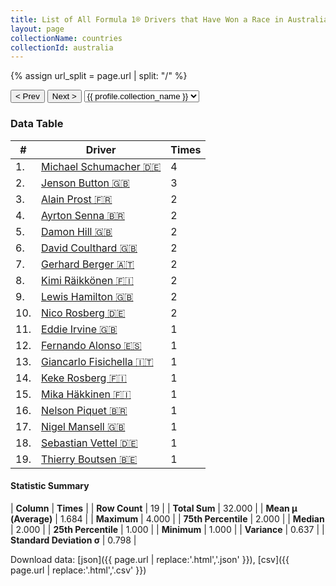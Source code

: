 ```yaml
---
title: List of All Formula 1® Drivers that Have Won a Race in Australia by Number of Times
layout: page
collectionName: countries
collectionId: australia
---
```


{% assign url_split = page.url | split: "/" %}
<div id="collection-navigation">
<button onclick="selector.options[selector.selectedIndex-1].value && (window.location = selector.options[selector.selectedIndex-1].value);">&lt; Prev</button>
<button onclick="selector.options[selector.selectedIndex+1].value && (window.location = selector.options[selector.selectedIndex+1].value);">Next &gt;</button>
<select id="selector" onchange="this.options[this.selectedIndex].value && (window.location = this.options[this.selectedIndex].value);">
  {% for collectionId in site.data[page.collectionName].refs %}
    {% if collectionId == page.collectionId %}
      {% assign selected = "selected" %}
    {% else %}
      {% assign selected = "" %}
    {% endif %}
    {% assign profile = site.data[page.collectionName][collectionId].profile %}
    <option value="/f1/{{ page.collectionName }}/{{ collectionId }}/{{ url_split[4] }}" {{ selected }}>{{ profile.collection_name }}</option>
  {% endfor %}
</select>
</div>

<canvas id="chart" width="400" height="180"></canvas>
<script>
var data = {
    "datasets": [
        {
            "backgroundColor": [
                "#9C8E8D",
                "#9C8E8D",
                "#9C8E8D",
                "#9C8E8D",
                "#9C8E8D",
                "#9C8E8D",
                "#9C8E8D",
                "#9C8E8D",
                "#9C8E8D",
                "#9C8E8D",
                "#9C8E8D",
                "#9C8E8D",
                "#9C8E8D",
                "#9C8E8D",
                "#9C8E8D",
                "#9C8E8D",
                "#9C8E8D",
                "#9C8E8D",
                "#9C8E8D"
            ],
            "borderColor": [
                "#1D181E",
                "#1D181E",
                "#1D181E",
                "#1D181E",
                "#1D181E",
                "#1D181E",
                "#1D181E",
                "#1D181E",
                "#1D181E",
                "#1D181E",
                "#1D181E",
                "#1D181E",
                "#1D181E",
                "#1D181E",
                "#1D181E",
                "#1D181E",
                "#1D181E",
                "#1D181E",
                "#1D181E"
            ],
            "borderWidth": 1,
            "data": [
                4.0,
                3.0,
                2.0,
                2.0,
                2.0,
                2.0,
                2.0,
                2.0,
                2.0,
                2.0,
                1.0,
                1.0,
                1.0,
                1.0,
                1.0,
                1.0,
                1.0,
                1.0,
                1.0
            ],
            "label": "Times"
        }
    ],
    "labels": [
        "Michael Schumacher",
        "Jenson Button",
        "Alain Prost",
        "Ayrton Senna",
        "Damon Hill",
        "David Coulthard",
        "Gerhard Berger",
        "Kimi Räikkönen",
        "Lewis Hamilton",
        "Nico Rosberg",
        "Eddie Irvine",
        "Fernando Alonso",
        "Giancarlo Fisichella",
        "Keke Rosberg",
        "Mika Häkkinen",
        "Nelson Piquet",
        "Nigel Mansell",
        "Sebastian Vettel",
        "Thierry Boutsen"
    ]
};
var options = {
  legend: {
    display: false
  },
  scales: {
    xAxes: [{
      ticks: {
        beginAtZero: true,
        maxRotation: 180,
        display: window.innerWidth > 800
      }
    }],
    yAxes: [{
      ticks: {
        beginAtZero: true
      }
    }]
  },
  onResize: function(chart, size) {
    chart.options.scales.xAxes[0].ticks.display = size.width > 800;
  }
};
var chart = new Chart("chart", {
    data: data,
    type: 'bar',
    options: options
});
</script>



### Data Table

| # | Driver | Times |
|--|--|--|
| 1. | [Michael Schumacher 🇩🇪](/f1/drivers/michael_schumacher) | 4 |
| 2. | [Jenson Button 🇬🇧](/f1/drivers/button) | 3 |
| 3. | [Alain Prost 🇫🇷](/f1/drivers/prost) | 2 |
| 4. | [Ayrton Senna 🇧🇷](/f1/drivers/senna) | 2 |
| 5. | [Damon Hill 🇬🇧](/f1/drivers/damon_hill) | 2 |
| 6. | [David Coulthard 🇬🇧](/f1/drivers/coulthard) | 2 |
| 7. | [Gerhard Berger 🇦🇹](/f1/drivers/berger) | 2 |
| 8. | [Kimi Räikkönen 🇫🇮](/f1/drivers/raikkonen) | 2 |
| 9. | [Lewis Hamilton 🇬🇧](/f1/drivers/hamilton) | 2 |
| 10. | [Nico Rosberg 🇩🇪](/f1/drivers/rosberg) | 2 |
| 11. | [Eddie Irvine 🇬🇧](/f1/drivers/irvine) | 1 |
| 12. | [Fernando Alonso 🇪🇸](/f1/drivers/alonso) | 1 |
| 13. | [Giancarlo Fisichella 🇮🇹](/f1/drivers/fisichella) | 1 |
| 14. | [Keke Rosberg 🇫🇮](/f1/drivers/keke_rosberg) | 1 |
| 15. | [Mika Häkkinen 🇫🇮](/f1/drivers/hakkinen) | 1 |
| 16. | [Nelson Piquet 🇧🇷](/f1/drivers/piquet) | 1 |
| 17. | [Nigel Mansell 🇬🇧](/f1/drivers/mansell) | 1 |
| 18. | [Sebastian Vettel 🇩🇪](/f1/drivers/vettel) | 1 |
| 19. | [Thierry Boutsen 🇧🇪](/f1/drivers/boutsen) | 1 |

#### Statistic Summary

| **Column** | **Times** |
| **Row Count** | 19 |
| **Total Sum** | 32.000 |
| **Mean μ (Average)** | 1.684 |
| **Maximum** | 4.000 |
| **75th Percentile** | 2.000 |
| **Median** | 2.000 |
| **25th Percentile** | 1.000 |
| **Minimum** | 1.000 |
| **Variance** | 0.637 |
| **Standard Deviation σ** | 0.798 |

Download data: [json]({{ page.url | replace:'.html','.json' }}), [csv]({{ page.url | replace:'.html','.csv' }})
